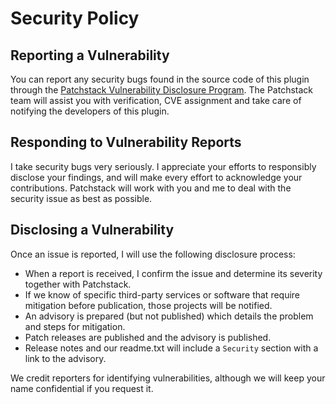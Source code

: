 # Security Policy

## Reporting a Vulnerability

You can report any security bugs found in the source code of this plugin through the [Patchstack Vulnerability Disclosure Program](https://patchstack.com/database/vdp/yoast-comment-hacks). The Patchstack team will assist you with verification, CVE assignment and take care of notifying the developers of this plugin.

## Responding to Vulnerability Reports

I take security bugs very seriously. I appreciate your efforts to responsibly disclose your findings, and will make every effort to acknowledge your contributions. Patchstack will work with you and me to deal with the security issue as best as possible.

## Disclosing a Vulnerability

Once an issue is reported, I will use the following disclosure process:

- When a report is received, I confirm the issue and determine its severity together with Patchstack.
- If we know of specific third-party services or software that require mitigation before publication, those projects will be notified.
- An advisory is prepared (but not published) which details the problem and steps for mitigation.
- Patch releases are published and the advisory is published.
- Release notes and our readme.txt will include a `Security` section with a link to the advisory.

We credit reporters for identifying vulnerabilities, although we will keep your name confidential if you request it.
